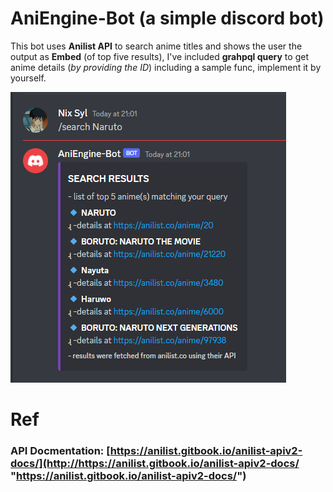 # AniEngine-Bot (a simple discord bot)
 
 This bot uses **Anilist API** to search anime titles and shows the user the output as **Embed** (of top five results), I've included **grahpql query** to get anime details (*by providing the ID*) including a sample func, implement it by yourself. 
 
 [![](screenshot/shot.png)](screenshot/shot.png)
 
 # Ref
###  API Docmentation: [https://anilist.gitbook.io/anilist-apiv2-docs/](http://https://anilist.gitbook.io/anilist-apiv2-docs/ "https://anilist.gitbook.io/anilist-apiv2-docs/")
